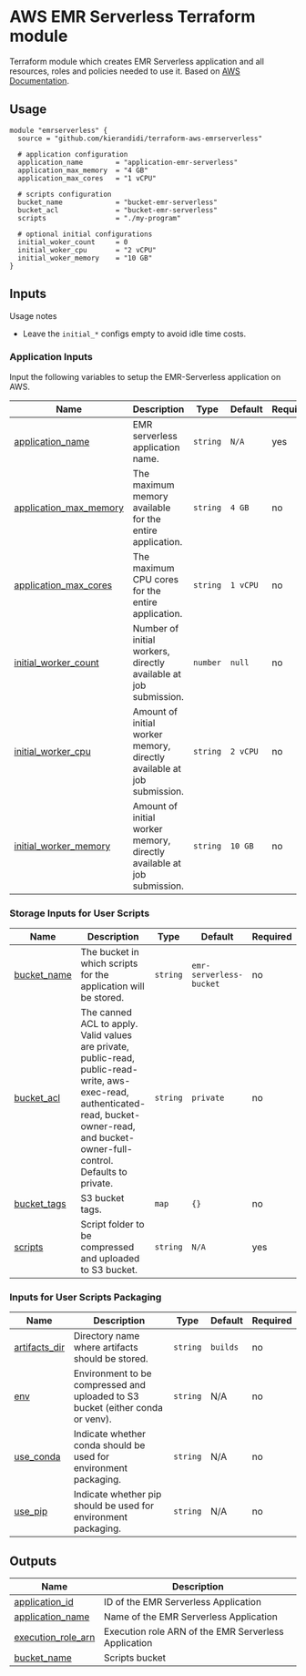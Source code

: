 # AWS EMR Serverless Terraform module

Terraform module which creates EMR Serverless application and all resources, roles and policies needed to use it. Based on [AWS Documentation](https://docs.aws.amazon.com/emr/latest/EMR-Serverless-UserGuide/getting-started.html).

## Usage

```hcl
module "emrserverless" {
  source = "github.com/kierandidi/terraform-aws-emrserverless"

  # application configuration
  application_name        = "application-emr-serverless"
  application_max_memory  = "4 GB"
  application_max_cores   = "1 vCPU"

  # scripts configuration
  bucket_name             = "bucket-emr-serverless"
  bucket_acl              = "bucket-emr-serverless"
  scripts                 = "./my-program"
  
  # optional initial configurations 
  initial_woker_count     = 0
  initial_woker_cpu       = "2 vCPU"
  initial_woker_memory    = "10 GB"
}
```

## Inputs

Usage notes
* Leave the `initial_*` configs empty to avoid idle time costs.

### Application Inputs

Input the following variables to setup the EMR-Serverless application on AWS.

| Name | Description | Type | Default | Required |
|------|-------------|------|---------|----------|
| <a name="application_name"></a>[application_name](#) | EMR serverless application name. | `string` |  `N/A` | yes |
| <a name="application_max_memory"></a>[application_max_memory](#) | The maximum memory available for the entire application. | `string` |  `4 GB` | no |
| <a name="application_max_cores"></a>[application_max_cores](#) | The maximum CPU cores for the entire application. | `string` |  `1 vCPU` | no |
| <a name="initial_worker_count"></a>[initial_worker_count](#) | Number of initial workers, directly available at job submission. | `number` |  `null` | no |
| <a name="initial_worker_cpu"></a>[initial_worker_cpu](#) | Amount of initial worker memory, directly available at job submission. | `string` |  `2 vCPU` | no |
| <a name="initial_worker_memory"></a>[initial_worker_memory](#) | Amount of initial worker memory, directly available at job submission. | `string` |  `10 GB` | no |

### Storage Inputs for User Scripts

| Name | Description | Type | Default | Required |
|------|-------------|------|---------|----------|
| <a name="bucket_name"></a>[bucket_name](#) | The bucket in which scripts for the application will be stored. | `string` |  `emr-serverless-bucket` | no |
| <a name="bucket_acl"></a>[bucket_acl](#) | The canned ACL to apply. Valid values are private, public-read, public-read-write, aws-exec-read, authenticated-read, bucket-owner-read, and bucket-owner-full-control. Defaults to private. | `string` |  `private` | no |
| <a name="bucket_tags"></a>[bucket_tags](#) | S3 bucket tags. | `map` |  `{}` | no |
| <a name="scripts"></a>[scripts](#) | Script folder to be compressed and uploaded to S3 bucket. | `string` |  `N/A` | yes |

### Inputs for User Scripts Packaging

| Name | Description | Type | Default | Required |
|------|-------------|------|---------|----------|
| <a name="artifacts_dir"></a>[artifacts_dir](#) | Directory name where artifacts should be stored. | `string` |  `builds` | no |
| <a name="env"></a>[env](#) | Environment to be compressed and uploaded to S3 bucket (either conda or venv). | `string` |  N/A | no |
| <a name="use_conda"></a>[use_conda](#) | Indicate whether conda should be used for environment packaging. | `string` |  N/A | no |
| <a name="use_pip"></a>[use_pip](#) | Indicate whether pip should be used for environment packaging. | `string` |  N/A | no |

## Outputs

| Name | Description |
|------|-------------|
| <a name="application_id"></a>[application_id](#) | ID of the EMR Serverless Application |
| <a name="application_name"></a>[application_name](#) | Name of the EMR Serverless Application |
| <a name="execution_role_arn"></a>[execution_role_arn](#) | Execution role ARN of the EMR Serverless Application |
| <a name="bucket_name"></a>[bucket_name](#) | Scripts bucket |

